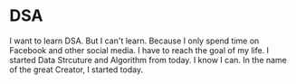 # DSA
I want to learn DSA. But I can't learn. Because I only spend time on Facebook and other social media. I have to reach the goal of my life. I started Data Strcuture and Algorithm from today. I know I can. In the name of the great Creator, I started today.
